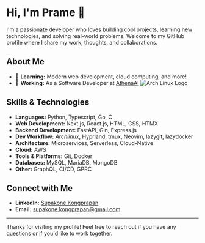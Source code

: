 # Hi, I'm **Prame** 👋

I'm a passionate developer who loves building cool projects, learning new technologies, and solving real-world problems. Welcome to my GitHub profile where I share my work, thoughts, and collaborations.

## About Me

- 🌱 **Learning:** Modern web development, cloud computing, and more!
- 💼 **Working:** As a Software Developer at [AthenaAI](https://athenaai.co/)
![Arch Linux Logo](https://upload.wikimedia.org/wikipedia/commons/8/80/Archlinux-icon-crystal-64.svg)

## Skills & Technologies

- **Languages:** Python, Typescript, Go, C
- **Web Development:** Next.js, React.js, HTML, CSS, HTMX
- **Backend Development:** FastAPI, Gin, Express.js
- **Dev Workflow:** _Archlinux_, Hyprland, tmux, Neovim, lazygit, lazydocker
- **Architecture:** Microservices, Serverless, Cloud-Native
- **Cloud:** AWS
- **Tools & Platforms:** Git, Docker 
- **Databases:** MySQL, MariaDB, MongoDB
- **Other:** GraphQL, CI/CD, GPRC 

## Connect with Me

- **LinkedIn:** [Supakone Kongprapan](https://www.linkedin.com/in/supakone-kongprapan)
- **Email:** [supakone.kongprapan@gmail.com](mailto:supakone.kongprapan@gmail.com)

---

Thanks for visiting my profile! Feel free to reach out if you have any questions or if you'd like to work together.
